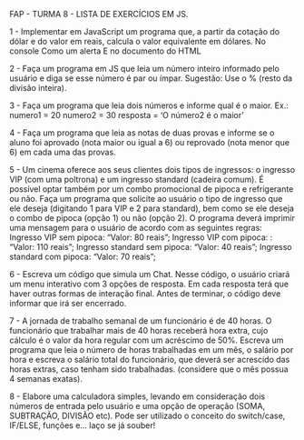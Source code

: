 FAP - TURMA 8 - LISTA DE EXERCÍCIOS EM JS.

1 - Implementar em JavaScript um programa que, a partir da cotação do dólar e do valor em reais, calcula o valor equivalente em dólares.
No console
Como um alerta
E no documento do HTML


2 - Faça um programa em JS que leia um número inteiro informado pelo usuário e diga se esse número é par ou ímpar.
Sugestão: Use o % (resto da divisão inteira).

3 - Faça um programa que leia dois números e informe qual é o maior.
Ex.: 
numero1 = 20
numero2 = 30
resposta = ‘O número2 é o maior’ 


4 - Faça um programa que leia as notas de duas provas e informe se o aluno foi aprovado (nota maior ou igual a 6) ou reprovado (nota menor que 6) em cada uma das provas.

5 - Um cinema oferece aos seus clientes dois tipos de ingressos: o ingresso VIP (com uma poltrona) e um ingresso standard (cadeira comum). É possível optar também por um combo promocional de pipoca e refrigerante ou não. Faça um programa que solicite ao usuário o tipo de ingresso que ele deseja (digitando 1 para VIP e 2 para standard), bem como se ele deseja o combo de pipoca (opção 1) ou não (opção 2). O programa deverá imprimir uma mensagem para o usuário de acordo com as seguintes regras:
Ingresso VIP sem pipoca: “Valor: 80 reais”;
Ingresso VIP com pipoca: : “Valor: 110 reais”;
Ingresso standard sem pipoca: “Valor: 40 reais”;
Ingresso standard com pipoca: “Valor: 70 reais”;


6 - Escreva um código que simula um Chat. Nesse código, o usuário criará um menu interativo com 3 opções de resposta. Em cada resposta terá que haver outras formas de interação final. Antes de terminar, o código deve informar que irá ser encerrado.

7 - A jornada de trabalho semanal de um funcionário é de 40 horas. O funcionário que trabalhar mais de 40 horas receberá hora extra, 
cujo cálculo é o valor da hora regular com um acréscimo de 50%. Escreva um programa que leia o número de horas trabalhadas em um mês,
o salário por hora e escreva o salário total do funcionário, que deverá ser acrescido das horas extras, caso tenham sido trabalhadas.
(considere que o mês possua 4 semanas exatas). 


8 - Elabore uma calculadora simples, levando em consideração dois números de entrada pelo usuário e uma opção de operação (SOMA, SUBTRAÇÃO, DIVISÃO etc).
Pode ser utilizado o conceito do switch/case, IF/ELSE, funções e... laço se já souber! 